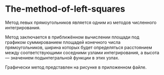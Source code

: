 # The-method-of-left-squares

Метод левых прямоугольников является одним из методов численного интегрирования.

Метод заключается в приближённом вычислении площади под графиком суммированием площадей конечного числа прямоугольников, ширина которых будет определяться расстоянием между соответствующими соседними узлами интегрирования, а высота — значением подынтегральной функции в этих узлах.

Графически метод представлен на рисунке в приложенном файле.
